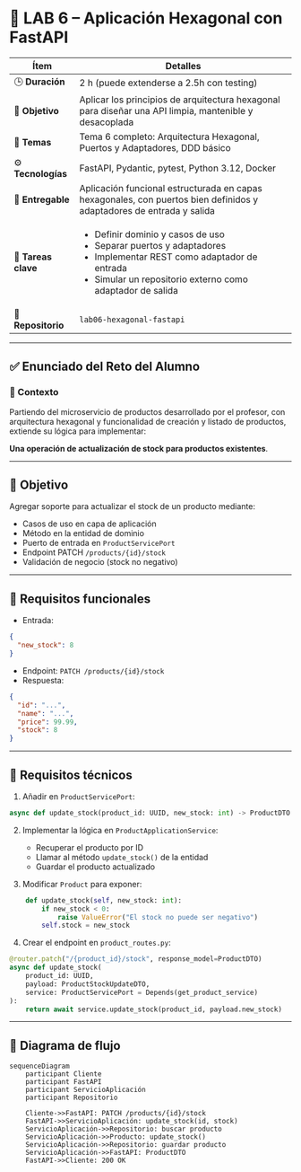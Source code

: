 # 🔹 LAB 6 – Aplicación Hexagonal con FastAPI

| Ítem                | Detalles                                                                                                                                                                                                  |
| ------------------- | --------------------------------------------------------------------------------------------------------------------------------------------------------------------------------------------------------- |
| 🕒 **Duración**     | 2 h (puede extenderse a 2.5h con testing)                                                                                                                                                                 |
| 🎯 **Objetivo**     | Aplicar los principios de arquitectura hexagonal para diseñar una API limpia, mantenible y desacoplada                                                                                                    |
| 🧠 **Temas**        | Tema 6 completo: Arquitectura Hexagonal, Puertos y Adaptadores, DDD básico                                                                                                                                |
| ⚙️ **Tecnologías**  | FastAPI, Pydantic, pytest, Python 3.12, Docker                                                                                                                                                            |
| 📁 **Entregable**   | Aplicación funcional estructurada en capas hexagonales, con puertos bien definidos y adaptadores de entrada y salida                                                                                      |
| 🧪 **Tareas clave** | <ul><li>Definir dominio y casos de uso</li><li>Separar puertos y adaptadores</li><li>Implementar REST como adaptador de entrada</li><li>Simular un repositorio externo como adaptador de salida</li></ul> |
| 🧩 **Repositorio**  | `lab06-hexagonal-fastapi`                                                                                                                                                                                 |

---

## ✅ Enunciado del Reto del Alumno

### 🧩 Contexto

Partiendo del microservicio de productos desarrollado por el profesor, con arquitectura hexagonal y funcionalidad de creación y listado de productos, extiende su lógica para implementar:

**Una operación de actualización de stock para productos existentes**.

---

## 🎯 Objetivo

Agregar soporte para actualizar el stock de un producto mediante:

* Casos de uso en capa de aplicación
* Método en la entidad de dominio
* Puerto de entrada en `ProductServicePort`
* Endpoint PATCH `/products/{id}/stock`
* Validación de negocio (stock no negativo)

---

## 🧪 Requisitos funcionales

* Entrada:

```json
{
  "new_stock": 8
}
```

* Endpoint: `PATCH /products/{id}/stock`
* Respuesta:

```json
{
  "id": "...",
  "name": "...",
  "price": 99.99,
  "stock": 8
}
```

---

## 🧩 Requisitos técnicos

1. Añadir en `ProductServicePort`:

```python
async def update_stock(product_id: UUID, new_stock: int) -> ProductDTO: ...
```

2. Implementar la lógica en `ProductApplicationService`:

   * Recuperar el producto por ID
   * Llamar al método `update_stock()` de la entidad
   * Guardar el producto actualizado

3. Modificar `Product` para exponer:

```python
    def update_stock(self, new_stock: int):
        if new_stock < 0:
            raise ValueError("El stock no puede ser negativo")
        self.stock = new_stock
```

4. Crear el endpoint en `product_routes.py`:

```python
@router.patch("/{product_id}/stock", response_model=ProductDTO)
async def update_stock(
    product_id: UUID,
    payload: ProductStockUpdateDTO,
    service: ProductServicePort = Depends(get_product_service)
):
    return await service.update_stock(product_id, payload.new_stock)
```

---

## 📐 Diagrama de flujo

```mermaid
sequenceDiagram
    participant Cliente
    participant FastAPI
    participant ServicioAplicación
    participant Repositorio

    Cliente->>FastAPI: PATCH /products/{id}/stock
    FastAPI->>ServicioAplicación: update_stock(id, stock)
    ServicioAplicación->>Repositorio: buscar producto
    ServicioAplicación->>Producto: update_stock()
    ServicioAplicación->>Repositorio: guardar producto
    ServicioAplicación->>FastAPI: ProductDTO
    FastAPI->>Cliente: 200 OK
```
